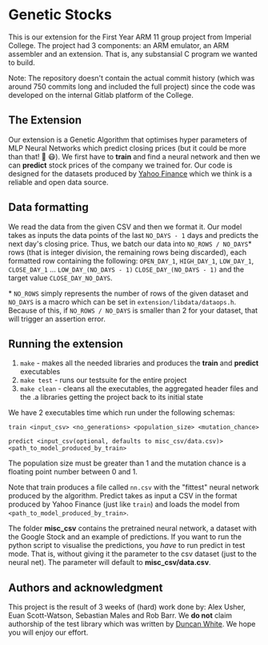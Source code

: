# Genetic Stocks

This is our extension for the First Year ARM 11 group project from Imperial College. The project had 3 components: an ARM emulator, an ARM assembler and an extension. That is, any substansial C program we wanted to build.

Note: The repository doesn't contain the actual commit history (which was around 750 commits long and included the full project) since the code was developed
on the internal Gitlab platform of the College.

## The Extension
Our extension is a Genetic Algorithm that optimises hyper parameters of MLP Neural Networks which predict closing prices (but it could be more than that! 🦠 😷). We first have to **train** and find a neural network and then we can **predict**  stock prices of the company we trained for. Our code is designed for the datasets produced by [Yahoo Finance](https://finance.yahoo.com/) which we think is a reliable and open data source. 

## Data formatting
We read the data from the given CSV and then we format it. Our model takes as inputs the data points of the last  `NO_DAYS - 1` days and predicts the next day's closing price. Thus, we batch our data into `NO_ROWS / NO_DAYS`* rows (that is integer division, the remaining rows being discarded), each formatted row containing the following: 
`OPEN_DAY_1`, `HIGH_DAY_1`, `LOW_DAY_1`, `CLOSE_DAY_1` ... `LOW_DAY_(NO_DAYS - 1)`
`CLOSE_DAY_(NO_DAYS - 1)` and the target value `CLOSE_DAY_NO_DAYS`.

\* `NO_ROWS` simply represents the number of rows of the given dataset and `NO_DAYS` is
a macro which can be set in `extension/libdata/dataops.h`. Because of this, if
`NO_ROWS / NO_DAYS` is smaller than 2 for your dataset, that will trigger an assertion error.

## Running the extension
 1. `make` - makes all the needed libraries and produces the  **train** and **predict** executables
 2. `make test` - runs our testsuite for the entire project
 3. `make clean` - cleans all the executables, the aggregated header files and the .a libraries getting the project back to its initial state

We have 2 executables time which run under the following schemas:

`train <input_csv> <no_generations> <population_size> <mutation_chance>` 

`predict <input_csv(optional, defaults to misc_csv/data.csv)> <path_to_model_produced_by_train>`

The population size must be greater than 1 and the mutation chance is a floating point
number between 0 and 1.

Note that train produces a file called `nn.csv` with the "fittest" neural network produced
by the algorithm. Predict takes as input a CSV in the format produced by Yahoo Finance (just like `train`)
and loads the model from `<path_to_model_produced_by_train>`.

The folder **misc_csv** contains the pretrained neural network, a dataset with the Google Stock
and an example of predictions. If you want to run the python script to visualise
the predictions, you *have* to run predict in test mode. That is, without giving
it the parameter to the csv dataset (just to the neural net). The parameter
will default to **misc_csv/data.csv**.

## Authors and acknowledgment
This project is the result of 3 weeks of (hard) work done by: Alex Usher, Euan Scott-Watson, Sebastian Males and Rob Barr. We **do not** claim authorship
of the test library which was written by [Duncan White](https://www.doc.ic.ac.uk/~dcw/). We hope you will enjoy our effort.

							   
